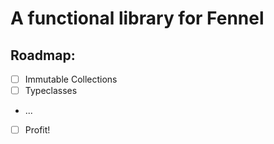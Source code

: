 # A functional library for Fennel

## Roadmap:
- [ ] Immutable Collections
- [ ] Typeclasses
- ...
- [ ] Profit!
